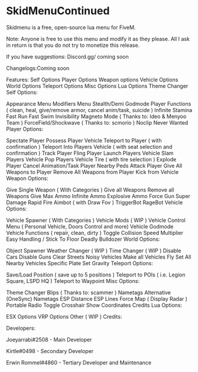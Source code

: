 # SkidMenuContinued
Skidmenu is a free, open-source lua menu for FiveM.

Note: Anyone is free to use this menu and modify it as they please. All I ask in return is that you do not try to monetize this release.

If you have suggestions: Discord.gg/ coming soon

Changelogs:Coming soon 

Features:
Self Options
Player Options
Weapon options
Vehicle Options
World Options
Teleport Options
Misc Options
Lua Options
Theme Changer
Self Options:

Appearance Menu
Modifiers Menu
Stealth/Demi Godmode
Player Functions ( clean, heal, give/remove armor, cancel anim/task, suicide )
Infinite Stamina
Fast Run
Fast Swim
Invisibility
Magneto Mode ( Thanks to: Ideo & Menyoo Team )
ForceField/Shockwave ( Thanks to: scmorio )
Noclip
Never Wanted
Player Options:

Spectate Player
Possess Player Vehicle
Teleport to Player ( with confirmation )
Teleport Into Players Vehicle ( with seat selection and confirmation )
Track Player
Fling Player
Launch Players Vehicle
Slam Players Vehicle
Pop Players Vehicle Tire ( with tire selection )
Explode Player
Cancel Animation/Task Player
Nearby Peds Attack Player
Give All Weapons to Player
Remove All Weapons from Player
Kick from Vehicle
Weapon Options:

Give Single Weapon ( With Categories )
Give all Weapons
Remove all Weapons
Give Max Ammo
Infinite Ammo
Explosive Ammo
Force Gun
Super Damage
Rapid Fire
Aimbot ( with Draw Fov )
TriggerBot
RageBot
Vehicle Options:

Vehicle Spawner ( With Categories )
Vehicle Mods ( WIP )
Vehicle Control Menu ( Personal Vehicle, Doors Control and more)
Vehicle Godmode
Vehicle Functions ( repair, clean, dirty )
Toggle Collision
Speed Multiplier
Easy Handling / Stick To Floor
Deadly Bulldozer
World Options:

Object Spawner
Weather Changer ( WIP )
Time Changer ( WIP )
Disable Cars
Disable Guns
Clear Streets
Noisy Vehicles
Make all Vehicles Fly
Set All Nearby Vehicles Specific Plate
Set Gravity
Teleport Options:

Save/Load Position ( save up to 5 positions )
Teleport to POIs ( i.e. Legion Square, LSPD HQ )
Teleport to Waypoint
Misc Options:

Theme Changer
Blips ( Thanks to: scammer )
Nametags
Alternative (OneSync) Nametags
ESP Distance
ESP
Lines
Force Map ( Display Radar )
Portable Radio
Toggle Crosshair
Show Coordinates
Credits
Lua Options:

ESX Options
VRP Options
Other ( WIP )
Credits:

Developers:

Joeyarrabi#2508 - Main Developer

Kirtle#0498 - Secondary Developer

Erwin Rommel#4860 - Tertiary Developer and Maintenance
